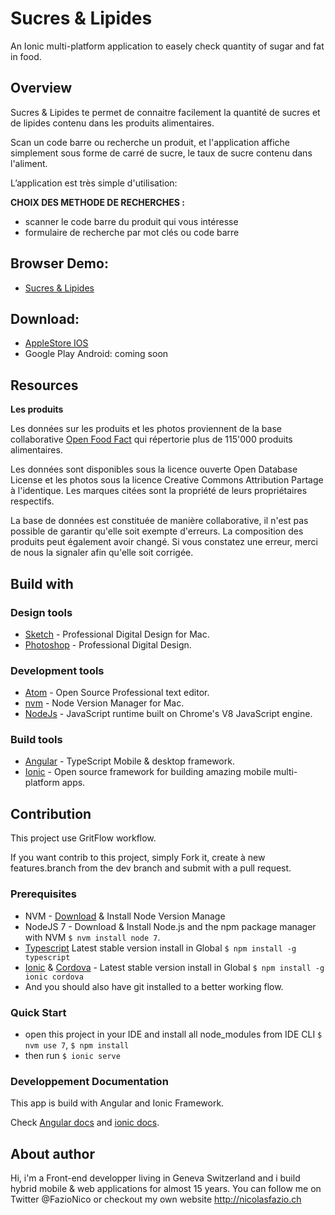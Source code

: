 # Sucres & Lipides

An Ionic multi-platform application to easely check quantity of sugar and fat in food.

  ## Overview
  Sucres & Lipides te permet de connaitre facilement la quantité de sucres et de lipides contenu dans les produits alimentaires.

  Scan un code barre ou recherche un produit, et l'application affiche simplement sous forme de carré de sucre, le taux de sucre contenu dans l'aliment.

  L’application est très simple d'utilisation:

  <b>CHOIX DES METHODE DE RECHERCHES : </b>
  - scanner le code barre du produit qui vous intéresse
  - formulaire de recherche par mot clés ou code barre

  ## Browser Demo:
  - [Sucres & Lipides](http://sucres-lipides.nicolasfazio.ch/#/index)
  
  ## Download:
  - [AppleStore IOS](https://itunes.apple.com/ch/app/sucres-et-lipides/id1155194660)
  - Google Play Android: coming soon


  ## Resources
  <b>Les produits</b>

  Les données sur les produits et les photos proviennent de la base collaborative [Open Food Fact](https://world.openfoodfacts.org/) qui répertorie plus de 115'000 produits alimentaires.

  Les données sont disponibles sous la licence ouverte Open Database License et les photos sous la licence Creative Commons Attribution Partage à l'identique. Les marques citées sont la propriété de leurs propriétaires respectifs.

  La base de données est constituée de manière collaborative, il n'est pas possible de garantir qu'elle soit exempte d'erreurs. La composition des produits peut également avoir changé. Si vous constatez une erreur, merci de nous la signaler afin qu'elle soit corrigée.


  ## Build with

  ### Design tools
  * [Sketch](https://www.sketchapp.com) - Professional Digital Design for Mac.
  * [Photoshop](http://www.adobe.com/ch_fr/products/photoshop.html) - Professional Digital Design.


  ### Development tools
  * [Atom](https://www.sketchapp.com) - Open Source Professional text editor.
  * [nvm](https://github.com/creationix/nvm) - Node Version Manager for Mac.
  * [NodeJs](https://nodejs.org) - JavaScript runtime built on Chrome's V8 JavaScript engine.


  ### Build tools
  * [Angular](https://angular.io/) - TypeScript Mobile & desktop framework.
  * [Ionic](http://ionicframework.com/) - Open source framework for building amazing mobile multi-platform apps.


  ## Contribution
  This project use GritFlow workflow.

  If you want contrib to this project, simply Fork it, create à new features.branch from the dev branch and submit with a pull request.


  ### Prerequisites
  - NVM - [Download](https://github.com/creationix/nvm) & Install Node Version Manage
  - NodeJS 7 - Download & Install Node.js and the npm package manager with NVM `$ nvm install node 7`.
  - [Typescript](https://www.npmjs.com/package/typescript) Latest stable version install in Global `$ npm install -g typescript`
  - [Ionic](https://ionicframework.com/) & [Cordova](https://cordova.apache.org/) - Latest stable version install in Global `$ npm install -g ionic cordova`
  - And you should also have git installed to a better working flow.


  ### Quick Start
  - open this project in your IDE and install all node_modules from IDE CLI `$ nvm use 7`, `$ npm install`
  - then run `$ ionic serve`


  ### Developpement Documentation
  This app is build with Angular and Ionic Framework.

  Check [Angular docs](https://angular.io/docs/ts/latest/) and [ionic docs](ionicframework.com).


  ## About author
  Hi, i'm a Front-end developper living in Geneva Switzerland and i build hybrid mobile & web applications for almost 15 years. You can follow me on Twitter @FazioNico or checkout my own website http://nicolasfazio.ch
